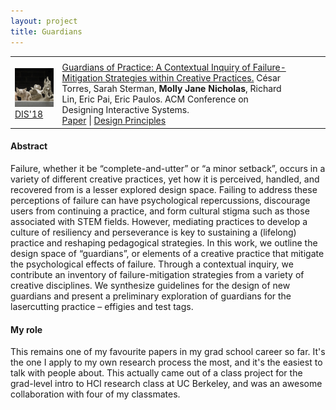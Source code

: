 ```yaml
---
layout: project
title: Guardians
---
```


<table class='submissions' style="width:100%; border-spacing:1em;">
<tr class="submish">
    <th width="15%"></th>
    <th width="75%"></th>
    <th width="10%"></th>
</tr> <!-- end column def-->

<tr class="submish">
    <td> <a href="https://www.youtube.com/watch?v=8JV2D7gJ5HI"><img src="/src/img/guardians-kiln-gods.jpg" style="width:90px"/></a> 
         <a href="http://dis2018.org/">DIS'18</a>
         </td>
    <td> <a href="http://www.hybrid-ecologies.org/uploads/project/paper/25/Torres_et_al._-_2018_-_Guardians_of_Practice_A_Contextual_Inquiry_of_Fai.pdf">Guardians of Practice&#58; A Contextual Inquiry of Failure-Mitigation Strategies within Creative Practices.</a> César Torres, Sarah Sterman, <b>Molly Jane Nicholas</b>, Richard Lin, Eric Pai, Eric Paulos. ACM Conference on Designing Interactive Systems.<br>
        <a href="http://www.hybrid-ecologies.org/uploads/project/paper/25/Torres_et_al._-_2018_-_Guardians_of_Practice_A_Contextual_Inquiry_of_Fai.pdf">Paper</a> |
        <a href="http://cearto.com/projects/guardians">Design Principles</a></td>
</tr><!--end submish <td><a href="{{ submish.link }}">{{ submish.outcome }} </a></td>-->
</table> <!--end submission-->

#### Abstract
Failure, whether it be “complete-and-utter” or “a minor setback”, occurs in a variety of different creative practices, yet how it is perceived, handled, and recovered from is a lesser
explored design space. Failing to address these perceptions of failure can have psychological repercussions, discourage users from continuing a practice, and form cultural stigma such
as those associated with STEM fields. However, mediating practices to develop a culture of resiliency and perseverance is key to sustaining a (lifelong) practice and reshaping pedagogical strategies. In this work, we outline the design space of “guardians”, or elements of a creative practice that mitigate the psychological effects of failure. Through a contextual inquiry, we contribute an inventory of failure-mitigation strategies from a variety of creative disciplines. We synthesize guidelines for the design of new guardians and present a preliminary exploration of guardians for the lasercutting practice – effigies and test tags.

#### My role
This remains one of my favourite papers in my grad school career so far. It's the one I apply to my own research process the most, and it's the easiest to talk with people about. This actually came out of a class project for the grad-level intro to HCI research class at UC Berkeley, and was an awesome collaboration with four of my classmates. 



